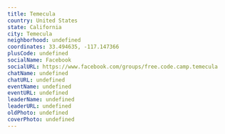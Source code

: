 ```yaml
---
title: Temecula
country: United States
state: California
city: Temecula
neighborhood: undefined
coordinates: 33.494635, -117.147366
plusCode: undefined
socialName: Facebook
socialURL: https://www.facebook.com/groups/free.code.camp.temecula
chatName: undefined
chatURL: undefined
eventName: undefined
eventURL: undefined
leaderName: undefined
leaderURL: undefined
oldPhoto: undefined
coverPhoto: undefined
---
```

